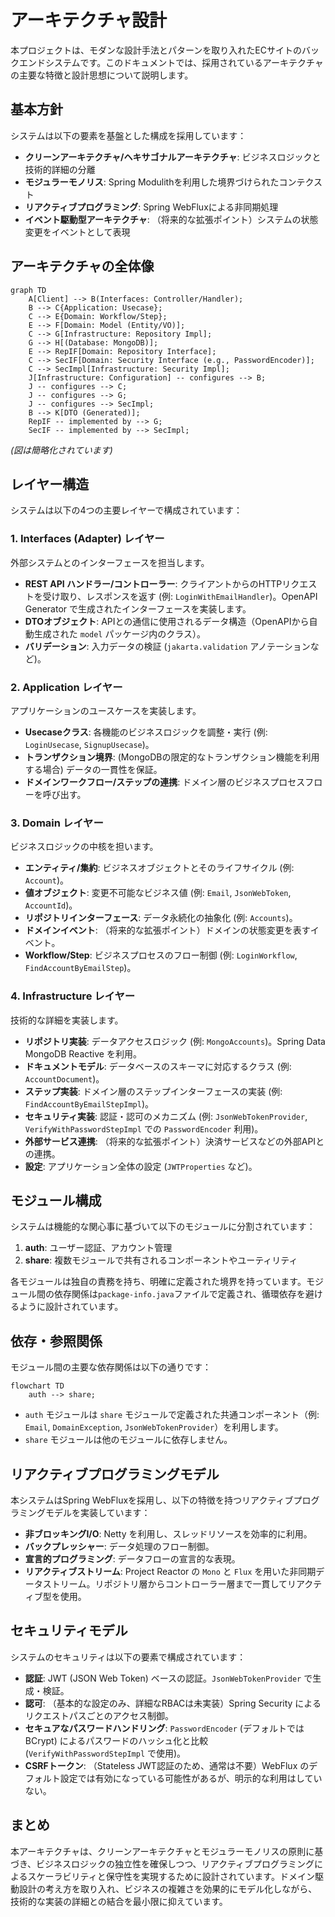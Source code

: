 # アーキテクチャ設計

本プロジェクトは、モダンな設計手法とパターンを取り入れたECサイトのバックエンドシステムです。このドキュメントでは、採用されているアーキテクチャの主要な特徴と設計思想について説明します。

## 基本方針

システムは以下の要素を基盤とした構成を採用しています：

- **クリーンアーキテクチャ/ヘキサゴナルアーキテクチャ**: ビジネスロジックと技術的詳細の分離
- **モジュラーモノリス**: Spring Modulithを利用した境界づけられたコンテクスト
- **リアクティブプログラミング**: Spring WebFluxによる非同期処理
- **イベント駆動型アーキテクチャ**: （将来的な拡張ポイント）システムの状態変更をイベントとして表現

## アーキテクチャの全体像

```mermaid
graph TD
    A[Client] --> B(Interfaces: Controller/Handler);
    B --> C{Application: Usecase};
    C --> E{Domain: Workflow/Step};
    E --> F[Domain: Model (Entity/VO)];
    C --> G[Infrastructure: Repository Impl];
    G --> H[(Database: MongoDB)];
    E --> RepIF[Domain: Repository Interface];
    C --> SecIF[Domain: Security Interface (e.g., PasswordEncoder)];
    C --> SecImpl[Infrastructure: Security Impl];
    J[Infrastructure: Configuration] -- configures --> B;
    J -- configures --> C;
    J -- configures --> G;
    J -- configures --> SecImpl;
    B --> K[DTO (Generated)];
    RepIF -- implemented by --> G;
    SecIF -- implemented by --> SecImpl;
```
*(図は簡略化されています)*

## レイヤー構造

システムは以下の4つの主要レイヤーで構成されています：

### 1. Interfaces (Adapter) レイヤー

外部システムとのインターフェースを担当します。

- **REST API ハンドラー/コントローラー**: クライアントからのHTTPリクエストを受け取り、レスポンスを返す (例: `LoginWithEmailHandler`)。OpenAPI Generator で生成されたインターフェースを実装します。
- **DTOオブジェクト**: APIとの通信に使用されるデータ構造（OpenAPIから自動生成された `model` パッケージ内のクラス）。
- **バリデーション**: 入力データの検証 (`jakarta.validation` アノテーションなど)。

### 2. Application レイヤー

アプリケーションのユースケースを実装します。

- **Usecaseクラス**: 各機能のビジネスロジックを調整・実行 (例: `LoginUsecase`, `SignupUsecase`)。
- **トランザクション境界**: (MongoDBの限定的なトランザクション機能を利用する場合) データの一貫性を保証。
- **ドメインワークフロー/ステップの連携**: ドメイン層のビジネスプロセスフローを呼び出す。

### 3. Domain レイヤー

ビジネスロジックの中核を担います。

- **エンティティ/集約**: ビジネスオブジェクトとそのライフサイクル (例: `Account`)。
- **値オブジェクト**: 変更不可能なビジネス値 (例: `Email`, `JsonWebToken`, `AccountId`)。
- **リポジトリインターフェース**: データ永続化の抽象化 (例: `Accounts`)。
- **ドメインイベント**: （将来的な拡張ポイント）ドメインの状態変更を表すイベント。
- **Workflow/Step**: ビジネスプロセスのフロー制御 (例: `LoginWorkflow`, `FindAccountByEmailStep`)。

### 4. Infrastructure レイヤー

技術的な詳細を実装します。

- **リポジトリ実装**: データアクセスロジック (例: `MongoAccounts`)。Spring Data MongoDB Reactive を利用。
- **ドキュメントモデル**: データベースのスキーマに対応するクラス (例: `AccountDocument`)。
- **ステップ実装**: ドメイン層のステップインターフェースの実装 (例: `FindAccountByEmailStepImpl`)。
- **セキュリティ実装**: 認証・認可のメカニズム (例: `JsonWebTokenProvider`, `VerifyWithPasswordStepImpl` での `PasswordEncoder` 利用)。
- **外部サービス連携**: （将来的な拡張ポイント）決済サービスなどの外部APIとの連携。
- **設定**: アプリケーション全体の設定 (`JWTProperties` など)。

## モジュール構成

システムは機能的な関心事に基づいて以下のモジュールに分割されています：

1.  **auth**: ユーザー認証、アカウント管理
2.  **share**: 複数モジュールで共有されるコンポーネントやユーティリティ

各モジュールは独自の責務を持ち、明確に定義された境界を持っています。モジュール間の依存関係は`package-info.java`ファイルで定義され、循環依存を避けるように設計されています。

## 依存・参照関係

モジュール間の主要な依存関係は以下の通りです：

```mermaid
flowchart TD
    auth --> share;
```
*   `auth` モジュールは `share` モジュールで定義された共通コンポーネント（例: `Email`, `DomainException`, `JsonWebTokenProvider`）を利用します。
*   `share` モジュールは他のモジュールに依存しません。

## リアクティブプログラミングモデル

本システムはSpring WebFluxを採用し、以下の特徴を持つリアクティブプログラミングモデルを実装しています：

- **非ブロッキングI/O**: Netty を利用し、スレッドリソースを効率的に利用。
- **バックプレッシャー**: データ処理のフロー制御。
- **宣言的プログラミング**: データフローの宣言的な表現。
- **リアクティブストリーム**: Project Reactor の `Mono` と `Flux` を用いた非同期データストリーム。リポジトリ層からコントローラー層まで一貫してリアクティブ型を使用。

## セキュリティモデル

システムのセキュリティは以下の要素で構成されています：

- **認証**: JWT (JSON Web Token) ベースの認証。`JsonWebTokenProvider` で生成・検証。
- **認可**: （基本的な設定のみ、詳細なRBACは未実装）Spring Security によるリクエストパスごとのアクセス制御。
- **セキュアなパスワードハンドリング**: `PasswordEncoder` (デフォルトでは BCrypt) によるパスワードのハッシュ化と比較 (`VerifyWithPasswordStepImpl` で使用)。
- **CSRFトークン**: （Stateless JWT認証のため、通常は不要）WebFlux のデフォルト設定では有効になっている可能性があるが、明示的な利用はしていない。

## まとめ

本アーキテクチャは、クリーンアーキテクチャとモジュラーモノリスの原則に基づき、ビジネスロジックの独立性を確保しつつ、リアクティブプログラミングによるスケーラビリティと保守性を実現するために設計されています。ドメイン駆動設計の考え方を取り入れ、ビジネスの複雑さを効果的にモデル化しながら、技術的な実装の詳細との結合を最小限に抑えています。
